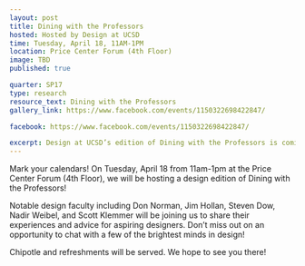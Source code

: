 ```yaml
---
layout: post
title: Dining with the Professors
hosted: Hosted by Design at UCSD
time: Tuesday, April 18, 11AM-1PM
location: Price Center Forum (4th Floor)
image: TBD
published: true

quarter: SP17
type: research
resource_text: Dining with the Professors
gallery_link: https://www.facebook.com/events/1150322698422847/

facebook: https://www.facebook.com/events/1150322698422847/

excerpt: Design at UCSD’s edition of Dining with the Professors is coming to you in a few weeks!  Don’t miss out an opportunity to chat with a few of the brightest minds in design.  We hope to see you there!
---
```

Mark your calendars!  On Tuesday, April 18 from 11am-1pm at the Price Center Forum (4th Floor), we will be hosting a design edition of Dining with the Professors!  

Notable design faculty including Don Norman, Jim Hollan, Steven Dow, Nadir Weibel, and Scott Klemmer will be joining us to share their experiences and advice for aspiring designers.  Don’t miss out on an opportunity to chat with a few of the brightest minds in design!

Chipotle and refreshments will be served.   We hope to see you there!
